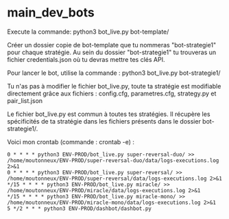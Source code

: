 # main_dev_bots

Execute la commande:  python3 bot_live.py bot-template/

Créer un dossier copie de bot-template que tu nommeras "bot-strategie1" pour chaque stratégie.
Au sein du dossier "bot-strategie1" tu trouveras un fichier credentials.json où tu devras mettre tes clés API.

Pour lancer le bot, utilise la commande : python3 bot_live.py bot-strategie1/

Tu n'as pas à modifier le fichier bot_live.py, toute ta stratégie est modifiable directement grâce aux fichiers : config.cfg, parametres.cfg, strategy.py et pair_list.json

Le fichier bot_live.py est commun à toutes tes stratégies. Il récupère les spécificités de ta stratégie dans les fichiers présents dans le dossier bot-strategie1/.

Voici mon crontab (commande : crontab -e) :
```
0 * * * * python3 ENV-PROD/bot_live.py super-reversal-duo/ >> /home/moutonneux/ENV-PROD/super-reversal-duo/data/logs-executions.log 2>&1
0 * * * * python3 ENV-PROD/bot_live.py super-reversal/ >> /home/moutonneux/ENV-PROD/super-reversal/data/logs-executions.log 2>&1
*/15 * * * * python3 ENV-PROD/bot_live.py miracle/ >> /home/moutonneux/ENV-PROD/miracle/data/logs-executions.log 2>&1
*/15 * * * * python3 ENV-PROD/bot_live.py miracle-mono/ >> /home/moutonneux/ENV-PROD/miracle-mono/data/logs-executions.log 2>&1
5 */2 * * * python3 ENV-PROD/dashbot/dashbot.py
```

